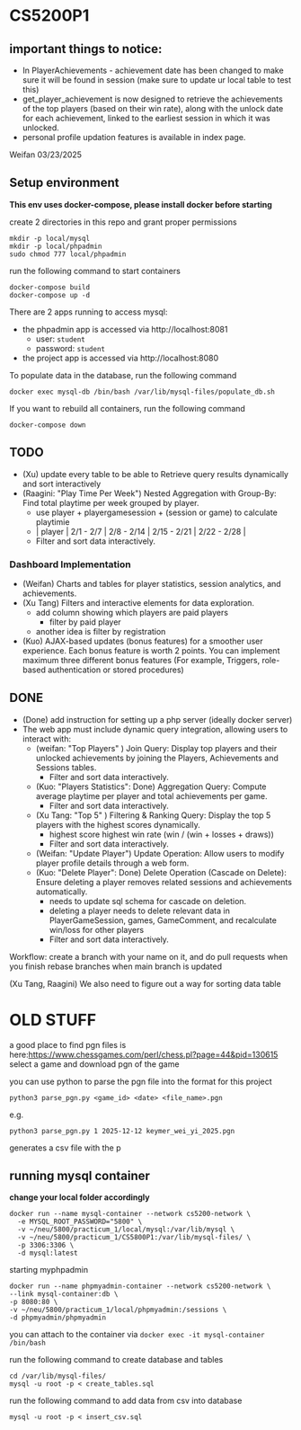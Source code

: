 # CS5200P1

## important things to notice:

- In PlayerAchievements - achievement date has been changed to make sure it will be found in session
  (make sure to update ur local table to test this)
- get_player_achievement is now designed to retrieve the achievements of the top players (based on their win rate), along with the unlock date for each achievement, linked to the earliest session in which it was unlocked.
- personal profile updation features is available in index page.

Weifan 03/23/2025

## Setup environment

**This env uses docker-compose, please install docker before starting**

create 2 directories in this repo and grant proper permissions

```
mkdir -p local/mysql
mkdir -p local/phpadmin
sudo chmod 777 local/phpadmin
```

run the following command to start containers

```
docker-compose build
docker-compose up -d
```

There are 2 apps running to access mysql:

- the phpadmin app is accessed via http://localhost:8081
  - user: `student`
  - password: `student`
- the project app is accessed via http://localhost:8080

To populate data in the database, run the following command

```
docker exec mysql-db /bin/bash /var/lib/mysql-files/populate_db.sh
```

If you want to rebuild all containers, run the following command

```
docker-compose down
```

## TODO

- (Xu) update every table to be able to Retrieve query results dynamically and sort interactively
- (Raagini: "Play Time Per Week") Nested Aggregation with Group-By: Find total playtime per week grouped by player.
    - use player + playergamesession + (session or game) to calculate playtimie
    - | player | 2/1 - 2/7 | 2/8 - 2/14 | 2/15 - 2/21 | 2/22 - 2/28 |
    - Filter and sort data interactively.

### Dashboard Implementation
- (Weifan) Charts and tables for player statistics, session analytics, and achievements.
- (Xu Tang) Filters and interactive elements for data exploration.
  - add column showing which players are paid players
    - filter by paid player
  - another idea is filter by registration
- (Kuo) AJAX-based updates (bonus features) for a smoother user experience. Each bonus feature is
worth 2 points. You can implement maximum three different bonus features (For example,
Triggers, role-based authentication or stored procedures)


## DONE
- (Done) add instruction for setting up a php server (ideally docker server)
- The web app must include dynamic query integration, allowing users to interact with:
  - (weifan: "Top Players" ) Join Query: Display top players and their unlocked achievements by joining the Players, Achievements and Sessions tables.
    - Filter and sort data interactively.
  - (Kuo: "Players Statistics": Done) Aggregation Query: Compute average playtime per player and total achievements per game.
    - Filter and sort data interactively.
  - (Xu Tang: "Top 5" ) Filtering & Ranking Query: Display the top 5 players with the highest scores dynamically.
    - highest score highest win rate (win / (win + losses + draws))
    - Filter and sort data interactively.
  - (Weifan: "Update Player") Update Operation: Allow users to modify player profile details through a web form.
  - (Kuo: "Delete Player": Done) Delete Operation (Cascade on Delete): Ensure deleting a player removes related sessions and achievements automatically.
    - needs to update sql schema for cascade on deletion.
    - deleting a player needs to delete relevant data in PlayerGameSession, games, GameComment, and recalculate win/loss for other players
    - Filter and sort data interactively.

Workflow:
create a branch with your name on it, and do pull requests when you finish
rebase branches when main branch is updated

(Xu Tang, Raagini) We also need to figure out a way for sorting data table

# OLD STUFF

a good place to find pgn files is here:https://www.chessgames.com/perl/chess.pl?page=44&pid=130615
select a game and download pgn of the game

you can use python to parse the pgn file into the format for this project

```
python3 parse_pgn.py <game_id> <date> <file_name>.pgn
```

e.g.

```
python3 parse_pgn.py 1 2025-12-12 keymer_wei_yi_2025.pgn
```

generates a csv file with the p

## running mysql container

**change your local folder accordingly**

```
docker run --name mysql-container --network cs5200-network \
  -e MYSQL_ROOT_PASSWORD="5800" \
  -v ~/neu/5800/practicum_1/local/mysql:/var/lib/mysql \
  -v ~/neu/5800/practicum_1/CS5800P1:/var/lib/mysql-files/ \
  -p 3306:3306 \
  -d mysql:latest
```

starting myphpadmin

```
docker run --name phpmyadmin-container --network cs5200-network \
--link mysql-container:db \
-p 8080:80 \
-v ~/neu/5800/practicum_1/local/phpmyadmin:/sessions \
-d phpmyadmin/phpmyadmin
```

you can attach to the container via `docker exec -it mysql-container /bin/bash`

run the following command to create database and tables

```
cd /var/lib/mysql-files/
mysql -u root -p < create_tables.sql
```

run the following command to add data from csv into database

```
mysql -u root -p < insert_csv.sql
```
